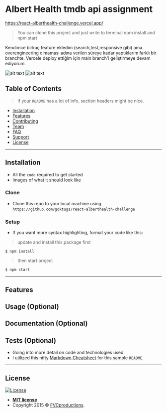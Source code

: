 # Albert Health tmdb api assignment

https://react-alberthealth-challenge.vercel.app/

> You can clone this project and just write to terminal npm install and npm start

Kendimce birkaç feature ekledim (search,test,responsive gibi) ama overengineering olmaması adına verilen süreye kadar yaptıklarım farklı bir branchte.
Vercele deploy ettiğim için main branch'i geliştirmeye devam ediyorum.

![alt text](https://i.hizliresim.com/ql3ijdj.png)
![alt text](https://i.hizliresim.com/2x31mav.png)


## Table of Contents

> If your `README` has a lot of info, section headers might be nice.

- [Installation](#installation)
- [Features](#features)
- [Contributing](#contributing)
- [Team](#team)
- [FAQ](#faq)
- [Support](#support)
- [License](#license)


---

## Installation

- All the `code` required to get started
- Images of what it should look like

### Clone

- Clone this repo to your local machine using `https://github.com/goktugs/react-alberthealth-challenge`

### Setup

- If you want more syntax highlighting, format your code like this:

> update and install this package first

```shell
$ npm install

```

> then start project

```shell
$ npm start

```


---

## Features
## Usage (Optional)
## Documentation (Optional)
## Tests (Optional)

- Going into more detail on code and technologies used
- I utilized this nifty <a href="https://github.com/adam-p/markdown-here/wiki/Markdown-Cheatsheet" target="_blank">Markdown Cheatsheet</a> for this sample `README`.

---


## License

[![License](http://img.shields.io/:license-mit-blue.svg?style=flat-square)](http://badges.mit-license.org)

- **[MIT license](http://opensource.org/licenses/mit-license.php)**
- Copyright 2015 © <a href="http://fvcproductions.com" target="_blank">FVCproductions</a>.

